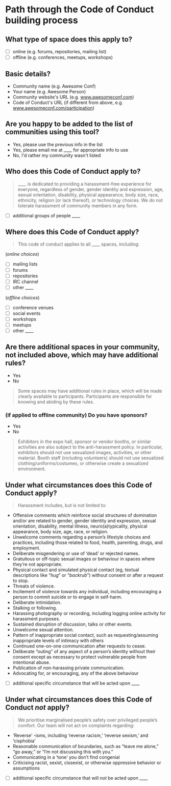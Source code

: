 # Path through the Code of Conduct building process

## What type of space does this apply to?
- [ ] online (e.g. forums, repositories, mailing list)
- [ ] offline (e.g. conferences, meetups, workshops)

## Basic details?
- Community name (e.g. Awesome Conf)
- Your name (e.g. Awesome Person)
- Community website's URL (e.g. www.awesomeconf.com)
- Code of Conduct's URL (if different from above, e.g. www.awesomeconf.com/participation)

## Are you happy to be added to the list of communities using this tool?
- Yes, please use the previous info in the list
- Yes, please email me at ____ for appropriate info to use
- No, I'd rather my community wasn't listed

## Who does this Code of Conduct apply to?
> ____ is dedicated to providing a harassment-free experience for everyone, regardless of gender, gender identity and expression, age, sexual orientation, disability, physical appearance, body size, race, ethnicity, religion (or lack thereof), or technology choices. We do not tolerate harassment of community members in any form.

- [ ] additional groups of people ____

## Where does this Code of Conduct apply?
> This code of conduct applies to all ____ spaces, including:

(*online choices*)
- [ ] mailing lists
- [ ] forums
- [ ] repositories
- [ ] IRC channel
- [ ] other ____

(*offline choices*)
- [ ] conference venues
- [ ] social events
- [ ] workshops
- [ ] meetups
- [ ] other ____

## Are there additional spaces in your community, not included above, which may have additional rules?
- Yes
- No

> Some spaces may have additional rules in place, which will be made clearly available to participants. Participants are responsible for knowing and abiding by these rules.

### (if applied to offline community) Do you have sponsors?
- Yes
- No

> Exhibitors in the expo hall, sponsor or vendor booths, or similar activities are also subject to the anti-harassment policy. In particular, exhibitors should not use sexualized images, activities, or other material. Booth staff (including volunteers) should not use sexualized clothing/uniforms/costumes, or otherwise create a sexualized environment.

## Under what circumstances does this Code of Conduct apply?
> Harassment includes, but is not limited to:
- Offensive comments which reinforce social structures of domination and/or are related to gender, gender identity and expression, sexual orientation, disability, mental illness, neuro(a)typicality, physical appearance, body size, age, race, or religion.
- Unwelcome comments regarding a person’s lifestyle choices and practices, including those related to food, health, parenting, drugs, and employment.
- Deliberate misgendering or use of ‘dead’ or rejected names.
- Gratuitous or off-topic sexual images or behaviour in spaces where they’re not appropriate.
- Physical contact and simulated physical contact (eg, textual descriptions like “*hug*” or “*backrub*”) without consent or after a request to stop.
- Threats of violence.
- Incitement of violence towards any individual, including encouraging a person to commit suicide or to engage in self-harm.
- Deliberate intimidation.
- Stalking or following.
- Harassing photography or recording, including logging online activity for harassment purposes.
- Sustained disruption of discussion, talks or other events.
- Unwelcome sexual attention.
- Pattern of inappropriate social contact, such as requesting/assuming inappropriate levels of intimacy with others
- Continued one-on-one communication after requests to cease.
- Deliberate “outing” of any aspect of a person’s identity without their consent except as necessary to protect vulnerable people from intentional abuse.
- Publication of non-harassing private communication.
- Advocating for, or encouraging, any of the above behaviour

- [ ] additional specific circumstance that will be acted upon ____

## Under what circumstances does this Code of Conduct *not* apply?
> We prioritise marginalised people’s safety over privileged people’s comfort. Our team will not act on complaints regarding:
- ‘Reverse’ -isms, including ‘reverse racism,’ ‘reverse sexism,’ and ‘cisphobia’
- Reasonable communication of boundaries, such as “leave me alone,” “go away,” or “I’m not discussing this with you.”
- Communicating in a ‘tone’ you don’t find congenial
- Criticising racist, sexist, cissexist, or otherwise oppressive behavior or assumptions

- [ ] additional specific circumstance that will *not* be acted upon ____
